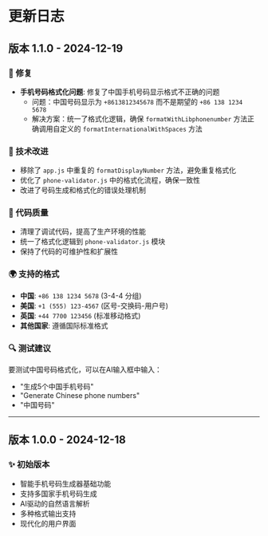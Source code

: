 # 更新日志

## 版本 1.1.0 - 2024-12-19

### 🐛 修复
- **手机号码格式化问题**: 修复了中国手机号码显示格式不正确的问题
  - 问题：中国号码显示为 `+8613812345678` 而不是期望的 `+86 138 1234 5678`
  - 解决方案：统一了格式化逻辑，确保 `formatWithLibphonenumber` 方法正确调用自定义的 `formatInternationalWithSpaces` 方法

### 🔧 技术改进
- 移除了 `app.js` 中重复的 `formatDisplayNumber` 方法，避免重复格式化
- 优化了 `phone-validator.js` 中的格式化流程，确保一致性
- 改进了号码生成和格式化的错误处理机制

### 📝 代码质量
- 清理了调试代码，提高了生产环境的性能
- 统一了格式化逻辑到 `phone-validator.js` 模块
- 保持了代码的可维护性和扩展性

### 🌍 支持的格式
- **中国**: `+86 138 1234 5678` (3-4-4 分组)
- **美国**: `+1 (555) 123-4567` (区号-交换码-用户号)
- **英国**: `+44 7700 123456` (标准移动格式)
- **其他国家**: 遵循国际标准格式

### 🔍 测试建议
要测试中国号码格式化，可以在AI输入框中输入：
- "生成5个中国手机号码"
- "Generate Chinese phone numbers"
- "中国号码"

---

## 版本 1.0.0 - 2024-12-18

### ✨ 初始版本
- 智能手机号码生成器基础功能
- 支持多国家手机号码生成
- AI驱动的自然语言解析
- 多种格式输出支持
- 现代化的用户界面